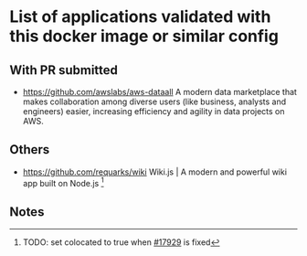 # List of applications validated with this docker image or similar config

## With PR submitted

- https://github.com/awslabs/aws-dataall
A modern data marketplace that makes collaboration among diverse users (like business, analysts and engineers) easier, increasing efficiency and agility in data projects on AWS.

## Others

- https://github.com/requarks/wiki
Wiki.js | A modern and powerful wiki app built on Node.js
[^1]

## Notes
[^1]: TODO: set colocated to true when [#17929](https://github.com/yugabyte/yugabyte-db/issues/17929) is fixed

